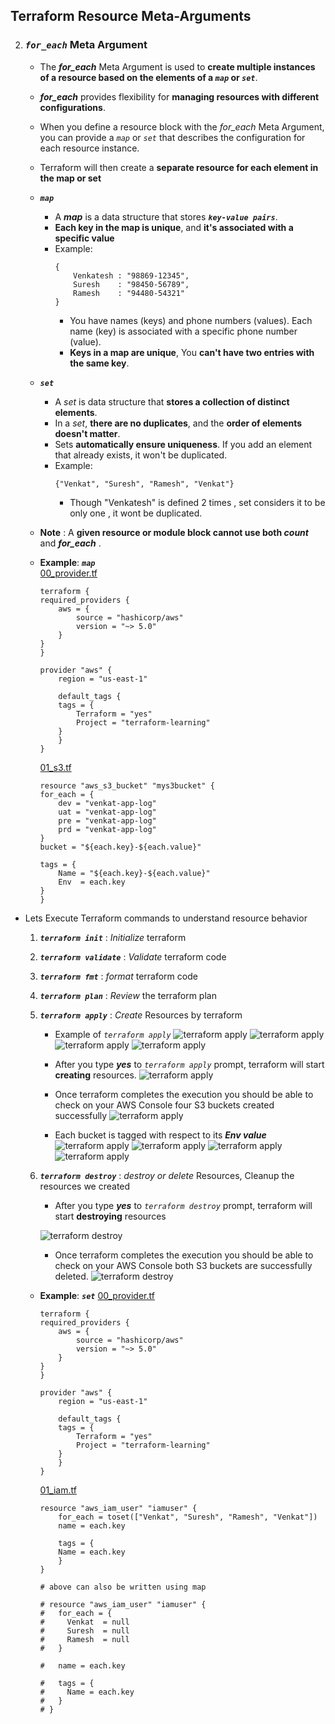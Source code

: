 ##  Terraform Resource Meta-Arguments

2. ### ***`for_each`*** Meta Argument

    - The ***for_each*** Meta Argument is used to **create multiple instances of a resource based on the elements of a ***`map`*** or ***`set`*****. 
    - ***for_each*** provides flexibility for **managing resources with different configurations**.
    - When you define a resource block with the *for_each* Meta Argument, you can provide a *`map`* or *`set`* that describes the configuration for each resource instance. 
    - Terraform will then create a **separate resource for each element in the map or set**
   
    - ***`map`***
        - A ***map*** is a data structure that stores ***`key-value pairs`***. 
        - **Each key in the map is unique**, and **it's associated with a specific value**
        - Example:
            ```hcl
            {
                Venkatesh : "98869-12345",
                Suresh    : "98450-56789",
                Ramesh    : "94480-54321"
            }
            ```
            - You have names (keys) and phone numbers (values). Each name (key) is associated with a specific phone number (value).
            - **Keys in a map are unique**, You **can't have two entries with the same key**. 

    - ***`set`***
        - A *set* is data structure that **stores a collection of distinct elements**. 
        - In a *set*, **there are no duplicates**, and the **order of elements doesn't matter**.
        - Sets **automatically ensure uniqueness**. If you add an element that already exists, it won't be duplicated.
        - Example:
            ```hcl
            {"Venkat", "Suresh", "Ramesh", "Venkat"}
            ```
            - Though "Venkatesh" is defined 2 times , set considers it to be only one , it wont be duplicated.

    - **Note** : A **given resource or module block cannot use both ***count***** and ***for_each*** .

    - **Example**:  ***`map`***  
    [00_provider.tf](./00_provider.tf)
        ```hcl
        terraform {
        required_providers {
            aws = {
                source = "hashicorp/aws"
                version = "~> 5.0" 
            }
        }
        }

        provider "aws" {
            region = "us-east-1"

            default_tags {
            tags = {
                Terraform = "yes"
                Project = "terraform-learning"
            }
            }
        }
        ```
        
        [01_s3.tf](./01_s3.tf)

        ```hcl
        resource "aws_s3_bucket" "mys3bucket" {
        for_each = {
            dev = "venkat-app-log"
            uat = "venkat-app-log"
            pre = "venkat-app-log"
            prd = "venkat-app-log"
        }
        bucket = "${each.key}-${each.value}"

        tags = {
            Name = "${each.key}-${each.value}"
            Env  = each.key
        }
        }
        ```

- Lets Execute Terraform commands to understand resource behavior

    1. ***`terraform init`*** : *Initialize* terraform
    2. ***`terraform validate`*** : *Validate* terraform code
    3. ***`terraform fmt`*** : *format* terraform code
    4. ***`terraform plan`*** : *Review* the terraform plan
    5. ***`terraform apply`*** : *Create* Resources by terraform
        - Example of *`terraform apply`*
            ![terraform apply](./imgs/08-02-01-for_each-tf-apply1.png)
            ![terraform apply](./imgs/08-02-02-for_each-tf-apply2.png)
            ![terraform apply](./imgs/08-02-03-for_each-tf-apply3.png)
            ![terraform apply](./imgs/08-02-04-for_each-tf-apply4.png)

        - After you type ***yes*** to *`terraform apply`* prompt, terraform will start **creating** resources.
            ![terraform apply](./imgs/08-02-05-for_each-tf-apply5.png)

        - Once terraform completes the execution you should be able to check on your AWS Console four S3 buckets created successfully
            ![terraform apply](./imgs/08-02-06-for_each-aws-s3.png)

        - Each bucket is tagged with respect to its ***Env value***
            ![terraform apply](./imgs/08-02-07-for_each-aws-s3-dev.png)
            ![terraform apply](./imgs/08-02-08-for_each-aws-s3-uat.png)
            ![terraform apply](./imgs/08-02-09-for_each-aws-s3-pre.png)
            ![terraform apply](./imgs/08-02-10-for_each-aws-s3-prd.png)

 
    6. ***`terraform destroy`*** : *destroy or delete* Resources, Cleanup the resources we created
        - After you type ***yes*** to *`terraform destroy`* prompt, terraform will start **destroying** resources

        ![terraform destroy](./imgs/08-02-11-for_each-tf-destroy.png)


        - Once terraform completes the execution you should be able to check on your AWS Console both S3 buckets are successfully deleted.
        ![terraform destroy](./imgs/08-02-12-for_each-tf-destroy-aws.png)

    - **Example**:  ***`set`*** 
        [00_provider.tf](./00_provider.tf)
        ```hcl
        terraform {
        required_providers {
            aws = {
                source = "hashicorp/aws"
                version = "~> 5.0" 
            }
        }
        }

        provider "aws" {
            region = "us-east-1"

            default_tags {
            tags = {
                Terraform = "yes"
                Project = "terraform-learning"
            }
            }
        }
        ```
        
        [01_iam.tf](./01_iam.tf)

        ```hcl
        resource "aws_iam_user" "iamuser" {
            for_each = toset(["Venkat", "Suresh", "Ramesh", "Venkat"])
            name = each.key

            tags = {
            Name = each.key
            }
        }

        # above can also be written using map

        # resource "aws_iam_user" "iamuser" {
        #   for_each = {
        #     Venkat  = null
        #     Suresh  = null
        #     Ramesh  = null
        #   }

        #   name = each.key

        #   tags = {
        #     Name = each.key
        #   }
        # }
        ```
